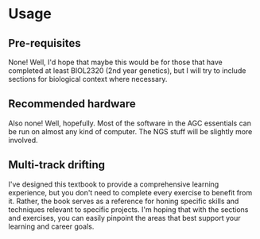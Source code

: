 # Usage

## Pre-requisites

None! Well, I'd hope that maybe this would be for those that have completed at least BIOL2320 (2nd year genetics), but I will try to include sections for biological context where necessary.

## Recommended hardware

Also none! Well, hopefully. Most of the software in the AGC essentials can be run on almost any kind of computer. The NGS stuff will be slightly more involved.

## Multi-track drifting

I've designed this textbook to provide a comprehensive learning experience, but you don't need to complete every exercise to benefit from it. Rather, the book serves as a reference for honing specific skills and techniques relevant to specific projects. I'm hoping that with the sections and exercises, you can easily pinpoint the areas that best support your learning and career goals.
